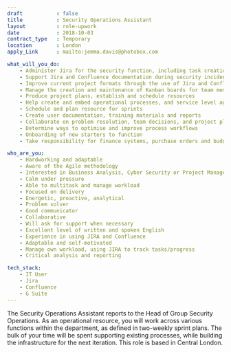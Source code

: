 ```yaml
---
draft           : false
title           : Security Operations Assistant
layout          : role-upwork
date            : 2018-10-03
contract_type   : Temporary
location        : London
apply_Link      : mailto:jemma.davis@photobox.com

what_will_you_do:
    - Administer Jira for the security function, including task creation, reporting, customising workflows for multiple projects, creating custom fields, new issue types, workflow statuses, transitions, post-functions, file configurations, mandatory fields, and workflow schemes
    - Support Jira and Confluence documentation during security incidents
    - Improve current project formats through the use of Jira and Confluence
    - Manage the creation and maintenance of Kanban boards for team members
    - Produce project plans, establish and schedule resources
    - Help create and embed operational processes, and service level agreements
    - Schedule and plan resource for sprints
    - Create user documentation, training materials and reports
    - Collaborate on problem resolution, team decisions, and project planning
    - Determine ways to optimise and improve process workflows
    - Onboarding of new starters to function
    - Take responsibility for finance systems, purchase orders and budget tracking for the department

who_are_you:
    - Hardworking and adaptable
    - Aware of the Agile methodology
    - Interested in Business Analysis, Cyber Security or Project Management as a career path
    - Calm under pressure
    - Able to multitask and manage workload
    - Focused on delivery
    - Energetic, proactive, analytical
    - Problem solver
    - Good communicator
    - Collaborative 
    - Will ask for support when necessary
    - Excellent level of written and spoken English
    - Experience in using JIRA and Confluence 
    - Adaptable and self-motivated
    - Manage own workload, using JIRA to track tasks/progress
    - Critical analysis and reporting

tech_stack:
    - IT User
    - Jira
    - Confluence
    - G Suite
---
```


The Security Operations Assistant reports to the Head of Group Security Operations. As an operational resource, you will work across various functions within the department, as defined in two-weekly sprint plans. The bulk of your time will be spent supporting existing processes, while building the infrastructure for the next iteration.
This role is based in Central London.
